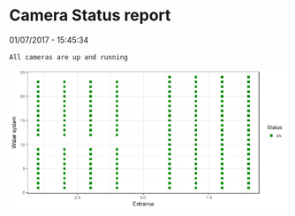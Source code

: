 Camera Status report
================
01/07/2017 - 15:45:34

    All cameras are up and running

![](camreport_files/figure-markdown_github/unnamed-chunk-2-1.png)
